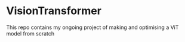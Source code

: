 # VisionTransformer
This repo contains my ongoing project of making and optimising a ViT model from scratch
